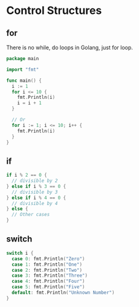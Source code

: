 # Control Structures

## for

There is no while, do loops in Golang, just for loop.

```go
package main

import "fmt"

func main() {
  i := 1
  for i <= 10 {
    fmt.Println(i)
    i = i + 1
  }

  // Or
  for i := 1; i <= 10; i++ {
    fmt.Println(i)
  }
}
```

## if

```go
if i % 2 == 0 {
  // divisible by 2
} else if i % 3 == 0 {
  // divisible by 3
} else if i % 4 == 0 {
  // divisible by 4
} else {
  // Other cases
}
```

## switch

```go
switch i {
  case 0: fmt.Println("Zero")
  case 1: fmt.Println("One")
  case 2: fmt.Println("Two")
  case 3: fmt.Println("Three")
  case 4: fmt.Println("Four")
  case 5: fmt.Println("Five")
  default: fmt.Println("Unknown Number")
}
```

